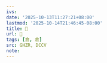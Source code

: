 ```yaml
---
ivs:
date: '2025-10-13T11:27:21+08:00'
lastmod: '2025-10-14T21:46:45-08:00'
title: 󰗌
url: 󰗌
tags: [倉, 倉]
src: GHZR, DCCV
note:
---
```

